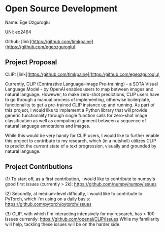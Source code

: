 # Open Source Development

Name: Ege Ozguroglu

UNI: eo2464

Github: [link](https://github.com/timkpaine](https://github.com/egeozguroglu)

## Project Proposal
CLIP: [link](https://github.com/timkpaine](https://github.com/egeozguroglu)

Currently, CLIP (Contrastive Language–Image Pre-training) - a SOTA Visual Language Model - by OpenAI enables users to map between images and natural language. Howewer, to make zero-shot predictions, CLIP users have to go through a manual process of implementing, otherwise boilerplate, functionality to get a pre-trained CLIP instance up and running. As part of this project, I would like to implement a Python library that will provide generic functionality through single function calls for zero-shot image classification as well as computing alignment between a sequence of natural language annotations and images. 

While this would be very handy for CLIP users, I would like to further enable this project to contribute to my research, which (in a nutshell) utilizes CLIP to predict the current state of a text progression, visually and grounded by natural language. 

## Project Contributions

(1) To start off, as a first contribution, I would like to contribute to numpy's good first issues (currently > 2k): https://github.com/numpy/numpy/issues

(2) Secondly, at medium-level difficulty, I would like to contribute to PyTorch, which I'm using on a daily basis: https://github.com/pytorch/pytorch/issues

(3) CLIP, with which I'm interacting intensively for my research, has > 100 issues currently: https://github.com/openai/CLIP/issues While my familiarity will help, tackling these issues will be on the harder side. 
